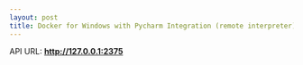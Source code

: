 ```yaml
---
layout: post
title: Docker for Windows with Pycharm Integration (remote interpreter)
---
```

API URL: **http://127.0.0.1:2375**
